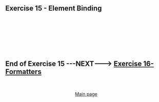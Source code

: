 ## Exercise 15 - Element Binding



</br></br>
</br></br>
</br></br>

## End of Exercise 15 ---NEXT---> <a href="https://github.com/Octavius-Dante/Arthelais/tree/main/ex_16"> Exercise 16-Formatters </a>
</br>
<p align="center"> <a href="https://github.com/Octavius-Dante/Arthelais/tree/main"> Main page </a> </p>


<!--

<details>
<summary> <b> ALL CODE CHANGES - TODAY SESSION </b> </summary>
</br>
</br>

</br>
</br>
<img src="./files/capmd12-96a.png" >
</br>
</br>
</details>

-->